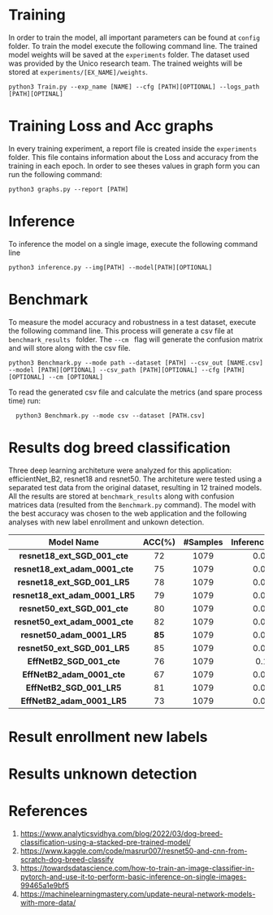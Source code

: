 # Training
In order to train the model, all important parameters can be found at ```config``` folder. To train the model execute the following command line. The trained model weights will be saved at the ```experiments``` folder. The dataset used was provided by the Unico research team. The trained weights will be stored at ```experiments/[EX_NAME]/weights```.

```
python3 Train.py --exp_name [NAME] --cfg [PATH][OPTIONAL] --logs_path [PATH][OPTINAL] 
```

# Training Loss and Acc graphs
In every training experiment, a report file is created inside the ```experiments``` folder. This file contains information about the Loss and accuracy from the training in each epoch. In order to see theses values in graph form you can run the following command:
```
python3 graphs.py --report [PATH]
```

# Inference
To inference the model on a single image, execute the following command line
```
python3 inference.py --img[PATH] --model[PATH][OPTIONAL]
```

# Benchmark
To measure the model accuracy and robustness in a test dataset, execute the following command line. This process will generate a csv file at ```benchmark_results ``` folder. The ```--cm ``` flag will generate the confusion matrix and will store along with the csv file.
```
python3 Benchmark.py --mode path --dataset [PATH] --csv_out [NAME.csv] --model [PATH][OPTIONAL] --csv_path [PATH][OPTIONAL] --cfg [PATH][OPTIONAL] --cm [OPTIONAL]
```
To read the generated csv file and calculate the metrics (and spare process time) run:
```
  python3 Benchmark.py --mode csv --dataset [PATH.csv]
```

# Results dog breed classification
Three deep learning architeture were analyzed for this application: efficientNet_B2, resnet18 and resnet50. The architeture were tested using a separated test data from the original dataset, resulting in 12 trained models. All the results are stored at ```benchmark_results``` along with confusion matrices data (resulted from the ``` Benchmark.py ``` command). The model with the best accuracy was chosen to the web application and the following analyses with new label enrollment and unkown detection. 

| Model Name | ACC(%) | #Samples | Inference_Time(s) |
|  :-----------:    | :-----:  | :-----:  | :-----:  |
| **resnet18_ext_SGD_001_cte** | 72 | 1079 |  0.0037 |
| **resnet18_ext_adam_0001_cte** | 75 | 1079 |  0.0039 |
| **resnet18_ext_SGD_001_LR5** | 78 | 1079 |  0.0038 |
| **resnet18_ext_adam_0001_LR5** | 79 | 1079 | 0.0037 |
| **resnet50_ext_SGD_001_cte** | 80 | 1079 | 0.0083 |
| **resnet50_ext_adam_0001_cte** | 82 | 1079 | 0.0079 |
| **resnet50_adam_0001_LR5** | **85** | 1079 | 0.0082 |
| **resnet50_ext_SGD_001_LR5** | 85 | 1079 | 0.0084 |
| **EffNetB2_SGD_001_cte** | 76 | 1079 |  0.137 | 
| **EffNetB2_adam_0001_cte** | 67 | 1079 | 0.0143 |
| **EffNetB2_SGD_001_LR5** | 81 | 1079 | 0.0135 |
| **EffNetB2_adam_0001_LR5** | 73 | 1079 | 0.0140 |

# Result enrollment new labels



# Results unknown detection

<!--| **resnet18_SGD_001_LR5** | 0 | 0 |  0 |
| **resnet18_adam_0001_LR5** | 0 | 0 |  0 |
| **EffNetB2_ext_SGD_001_LR5** | 0 | 0 |  0 |
| **EffNetB2_ext_adam_0001_LR5** | 0 | 0 | 0 |
| **EffNetB2_ext_SGD_001_cte** | 0 | 0 | 0 |
| **EffNetB2_ext_adam_0001_cte** | 0 | 0 | 0 |
| **resnet50_ext_adam_0001_LR5** | 0 | 0 | 0 |
| **resnet50_SGD_001_LR5** | 0 | 0 | 0 |
| **resnet50_SGD_001_cte** | 0 | 0 | 0 |
| **resnet50_adam_0001_cte** | 0 | 0 | 0 |
| **resnet18_SGD_001_cte** | 0 | 0 | 0 |
| **resnet18_adam_0001_cte** | 0 | 0 |  0 |-->

# References
1. https://www.analyticsvidhya.com/blog/2022/03/dog-breed-classification-using-a-stacked-pre-trained-model/
2. https://www.kaggle.com/code/masrur007/resnet50-and-cnn-from-scratch-dog-breed-classify
3. https://towardsdatascience.com/how-to-train-an-image-classifier-in-pytorch-and-use-it-to-perform-basic-inference-on-single-images-99465a1e9bf5
4. https://machinelearningmastery.com/update-neural-network-models-with-more-data/
